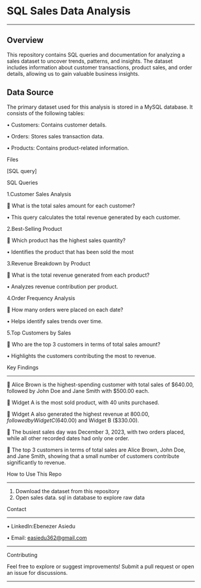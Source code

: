# SQL Sales Data Analysis
________________________________________
## Overview

This repository contains SQL queries and documentation for analyzing a sales dataset
to uncover trends, patterns, and insights. The dataset includes information about customer transactions, product sales, and order details, allowing us to gain valuable business insights.


## Data Source

The primary dataset used for this analysis is stored in a MySQL database. It consists of the following tables:

•	Customers: Contains customer details.

•	Orders: Stores sales transaction data.

•	Products: Contains product-related information.



Files

[SQL  query]



SQL  Queries

1.Customer Sales Analysis

	What is the total sales amount for each customer?

•	This query calculates the total revenue generated by each customer.



2.Best-Selling Product

	Which product has the highest sales quantity?

•	Identifies the product that has been sold the most



3.Revenue Breakdown by Product

	What is the total revenue generated from each product?

•	Analyzes revenue contribution per product.



4.Order Frequency Analysis

	How many orders were placed on each date?

•	Helps identify sales trends over time.



5.Top Customers by Sales

	Who are the top 3 customers in terms of total sales amount?

•	Highlights the customers contributing the most to revenue.


Key Findings
________________________________________

	Alice Brown is the highest-spending customer with total sales of $640.00, followed by John Doe and Jane Smith with $500.00 each.

	Widget A is the most sold product, with 40 units purchased.

	Widget A also generated the highest revenue at $800.00, followed by Widget C ($640.00) and Widget B ($330.00).

	The busiest sales day was December 3, 2023, with two orders placed, while all other recorded dates had only one order.

	The top 3 customers in terms of total sales are Alice Brown, John Doe, and Jane Smith, showing that a small number of customers contribute significantly to revenue.

How   to Use This Repo
________________________________________
1.	Download the dataset from this repository
2.	Open sales data. sql in database to explore raw data



Contact
________________________________________
•	LinkedIn:Ebenezer Asiedu


•	Email: easiedu362@gmail.com
________________________________________

Contributing


Feel free to explore or suggest improvements! Submit a pull request or open an issue for discussions.
________________________________________







































